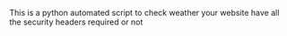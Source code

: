 This is a python automated script to check weather your website have all the security headers required or not
